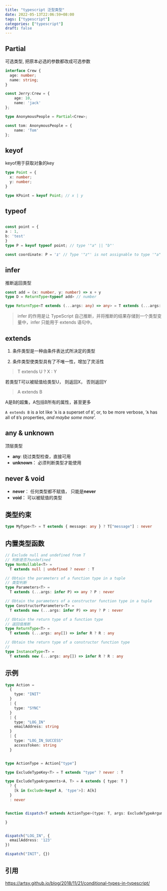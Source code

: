 ```yaml
---
title: "typescript 泛型类型"
date: 2022-05-13T22:06:59+08:00
tags: ["typescript"]
categories: ["typescript"]
draft: false
---
```




## Partial



可选类型, 把原本必选的参数都改成可选参数

```typescript
interface Crew {
  age: number;
  name: string;
}

const Jerry:Crew = {
    age: 10,
    name: 'jack'
};

type AnonymousPeople = Partial<Crew>;

const tom: AnonymousPeople = {
    name: 'Tom'
};
```







## keyof



keyof用于获取对象的key

```ts
type Point = {
  x: number;
  y: number;
}

type KPoint = keyof Point; // x | y
```



## typeof



```ts

const point = {
a : 1,
b: 'test'
}
type P = keyof typeof point; // type '"a" || "b"'

const coordinate: P = 'z' // Type '"z"' is not assignable to type '"a" | "b"'.
```



## infer



推断返回类型



```ts
const add = (x: number, y: number) => x + y
type D = ReturnType<typeof add> // number
```



```ts
type ReturnType<T extends (...args: any) => any> = T extends (...args: any) => infer R ? R : any
```



> infer 的作用是让 TypeScript 自己推断，并将推断的结果存储到一个类型变量中，infer 只能用于 extends 语句中。



## extends



1. 条件类型是一种由条件表达式所决定的类型

2. 条件类型使类型具有了不唯一性，增加了灵活性

   

> T extends U ? X : Y



若类型T可以被赋值给类型U， 则返回X， 否则返回Y



> A extends B



A是B的超集，A包括B所有的属性，甚至更多

`A extends B` is a lot like ‘`A` is a superset of `B`’, or, to be more verbose, ‘`A` has all of `B`’s properties, *and maybe some more*’.



## any & unknown



顶层类型



- **any**:  绕过类型检查，直接可用
- **unknown**： 必须判断类型才能使用





## never & void



- **never**： 任何类型都不赋值， 只能是**never**
- **void**： 可以被赋值的类型











## 类型约束



```typescript
type MyType<T> = T extends { message: any } ? T["message"] : never
```





## 内置类型函数



```typescript
// Exclude null and undefined from T
// 判断是否为undefined
type NonNullable<T> =
  T extends null | undefined ? never : T

// Obtain the parameters of a function type in a tuple
// 类型判断
type Parameters<T> =
  T extends (...args: infer P) => any ? P : never

// Obtain the parameters of a constructor function type in a tuple
type ConstructorParameters<T> =
  T extends new (...args: infer P) => any ? P : never

// Obtain the return type of a function type
// 返回值推断
type ReturnType<T> =
  T extends (...args: any[]) => infer R ? R : any

// Obtain the return type of a constructor function type
// 
type InstanceType<T> =
  T extends new (...args: any[]) => infer R ? R : any
```





## 示例



```typescript
type Action =
  {
    type: "INIT"
  }
  | {
    type: "SYNC"
  }
  | {
    type: "LOG_IN"
    emailAddress: string
  }
  | {
    type: "LOG_IN_SUCCESS"
    accessToken: string
  }


type ActionType = Action["type"]

type ExcludeTypeKey<T> = T extends "type" ? never : T

type ExcludeTypeArguments<A, T> = A extends { type: T }
  ? {
    [k in Exclude<keyof A, 'type'>]: A[k]
  }
  : never


function dispatch<T extends ActionType>(type: T, args: ExcludeTypeArguments<Action, T>) {

}


dispatch("LOG_IN", {
  emailAddress: '123'
})

dispatch("INIT", {})
```





## 引用



https://artsy.github.io/blog/2018/11/21/conditional-types-in-typescript/